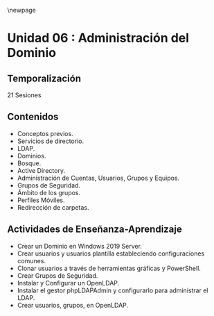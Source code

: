 \newpage 
# Unidad 06 : Administración del Dominio

## Temporalización

21 Sesiones

## Contenidos

* Conceptos previos.
* Servicios de directorio.
* LDAP.
* Dominios.
* Bosque.
* Active Directory.
* Administración de Cuentas, Usuarios, Grupos y Equipos.
* Grupos de Seguridad.
* Ámbito de los grupos.
* Perfiles Móviles.
* Redirección de carpetas.

## Actividades de Enseñanza-Aprendizaje

* Crear un Dominio en Windows 2019 Server.
* Crear usuarios y usuarios plantilla estableciendo configuraciones comunes.
* Clonar usuarios a través de herramientas gráficas y PowerShell.
* Crear Grupos de Seguridad.
* Instalar y Configurar un OpenLDAP.
* Instalar el gestor phpLDAPAdmin y configurarlo para administrar el LDAP.
* Crear usuarios, grupos, en OpenLDAP.
